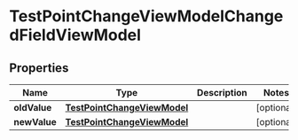 

# TestPointChangeViewModelChangedFieldViewModel


## Properties

| Name | Type | Description | Notes |
|------------ | ------------- | ------------- | -------------|
|**oldValue** | [**TestPointChangeViewModel**](TestPointChangeViewModel.md) |  |  [optional] |
|**newValue** | [**TestPointChangeViewModel**](TestPointChangeViewModel.md) |  |  [optional] |



